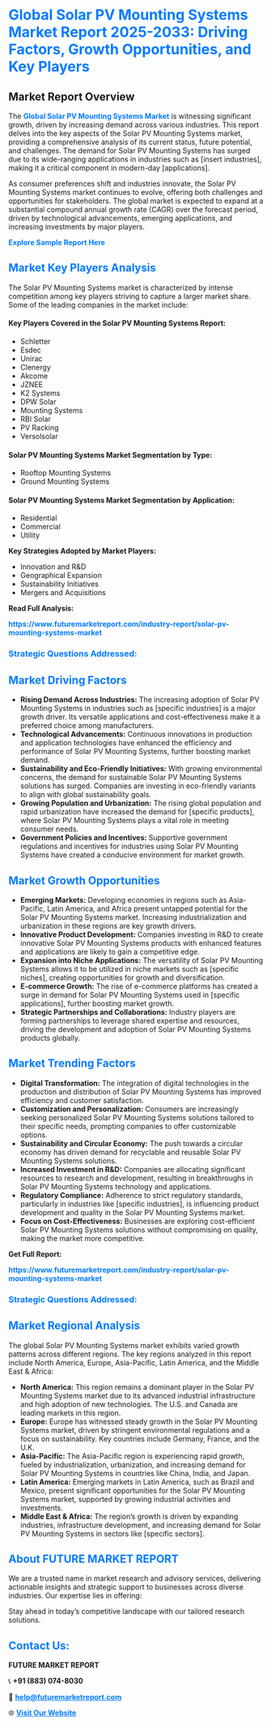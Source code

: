 <h1 style="color: #007BFF;">Global Solar PV Mounting Systems Market Report 2025-2033: Driving Factors, Growth Opportunities, and Key Players</h1>

<section id="overview">
<h2>Market Report Overview</h2>
<p>The <a href="https://www.futuremarketreport.com/industry-report/solar-pv-mounting-systems-market" style="color: #007BFF; text-decoration: none;"><strong>Global Solar PV Mounting Systems Market</strong></a> is witnessing significant growth, driven by increasing demand across various industries. This report delves into the key aspects of the Solar PV Mounting Systems market, providing a comprehensive analysis of its current status, future potential, and challenges. The demand for Solar PV Mounting Systems has surged due to its wide-ranging applications in industries such as [insert industries], making it a critical component in modern-day [applications].</p>
<p>As consumer preferences shift and industries innovate, the Solar PV Mounting Systems market continues to evolve, offering both challenges and opportunities for stakeholders. The global market is expected to expand at a substantial compound annual growth rate (CAGR) over the forecast period, driven by technological advancements, emerging applications, and increasing investments by major players.</p>
</section>

<section id="overview">
<p><a href="https://www.futuremarketreport.com/request-sample/reportId=27523" style="color: #007BFF; text-decoration: none;"><strong>Explore Sample Report Here</strong></a></p>
</section>

<section id="key-players">
<h2 style="color: #007BFF;">Market Key Players Analysis</h2>
<p>The Solar PV Mounting Systems market is characterized by intense competition among key players striving to capture a larger market share. Some of the leading companies in the market include:</p>
<h4>Key Players Covered in the Solar PV Mounting Systems Report:</h4>
<ul><li>Schletter</li><li>Esdec</li><li>Unirac</li><li>Clenergy</li><li>Akcome</li><li>JZNEE</li><li>K2 Systems</li><li>DPW Solar</li><li>Mounting Systems</li><li>RBI Solar</li><li>PV Racking</li><li>Versolsolar</li></ul>
<h4>Solar PV Mounting Systems Market Segmentation by Type:</h4>
<ul><li>Rooftop Mounting Systems</li><li>Ground Mounting Systems</li></ul>

<h4>Solar PV Mounting Systems Market Segmentation by Application:</h4>
<ul><li>Residential</li><li>Commercial</li><li>Utility</li></ul>
<p><strong>Key Strategies Adopted by Market Players:</strong></p>
<ul>
<li>Innovation and R&D</li>
<li>Geographical Expansion</li>
<li>Sustainability Initiatives</li>
<li>Mergers and Acquisitions</li>
</ul>
</section>

<section>
<p><strong>Read Full Analysis: </strong></p><a href="https://www.futuremarketreport.com/industry-report/solar-pv-mounting-systems-market" style="color: #007BFF; text-decoration: none;"><strong>https://www.futuremarketreport.com/industry-report/solar-pv-mounting-systems-market</strong></a>
<h3 style="color: #007BFF;">Strategic Questions Addressed:</h3>
</section>

<section id="driving-factors">
<h2 style="color: #007BFF;">Market Driving Factors</h2>
<ul>
<li><strong>Rising Demand Across Industries:</strong> The increasing adoption of Solar PV Mounting Systems in industries such as [specific industries] is a major growth driver. Its versatile applications and cost-effectiveness make it a preferred choice among manufacturers.</li>
<li><strong>Technological Advancements:</strong> Continuous innovations in production and application technologies have enhanced the efficiency and performance of Solar PV Mounting Systems, further boosting market demand.</li>
<li><strong>Sustainability and Eco-Friendly Initiatives:</strong> With growing environmental concerns, the demand for sustainable Solar PV Mounting Systems solutions has surged. Companies are investing in eco-friendly variants to align with global sustainability goals.</li>
<li><strong>Growing Population and Urbanization:</strong> The rising global population and rapid urbanization have increased the demand for [specific products], where Solar PV Mounting Systems plays a vital role in meeting consumer needs.</li>
<li><strong>Government Policies and Incentives:</strong> Supportive government regulations and incentives for industries using Solar PV Mounting Systems have created a conducive environment for market growth.</li>
</ul>
</section>

<section id="growth-opportunities">
<h2 style="color: #007BFF;">Market Growth Opportunities</h2>
<ul>
<li><strong>Emerging Markets:</strong> Developing economies in regions such as Asia-Pacific, Latin America, and Africa present untapped potential for the Solar PV Mounting Systems market. Increasing industrialization and urbanization in these regions are key growth drivers.</li>
<li><strong>Innovative Product Development:</strong> Companies investing in R&D to create innovative Solar PV Mounting Systems products with enhanced features and applications are likely to gain a competitive edge.</li>
<li><strong>Expansion into Niche Applications:</strong> The versatility of Solar PV Mounting Systems allows it to be utilized in niche markets such as [specific niches], creating opportunities for growth and diversification.</li>
<li><strong>E-commerce Growth:</strong> The rise of e-commerce platforms has created a surge in demand for Solar PV Mounting Systems used in [specific applications], further boosting market growth.</li>
<li><strong>Strategic Partnerships and Collaborations:</strong> Industry players are forming partnerships to leverage shared expertise and resources, driving the development and adoption of Solar PV Mounting Systems products globally.</li>
</ul>
</section>

<section id="trending-factors">
<h2 style="color: #007BFF;">Market Trending Factors</h2>
<ul>
<li><strong>Digital Transformation:</strong> The integration of digital technologies in the production and distribution of Solar PV Mounting Systems has improved efficiency and customer satisfaction.</li>
<li><strong>Customization and Personalization:</strong> Consumers are increasingly seeking personalized Solar PV Mounting Systems solutions tailored to their specific needs, prompting companies to offer customizable options.</li>
<li><strong>Sustainability and Circular Economy:</strong> The push towards a circular economy has driven demand for recyclable and reusable Solar PV Mounting Systems solutions.</li>
<li><strong>Increased Investment in R&D:</strong> Companies are allocating significant resources to research and development, resulting in breakthroughs in Solar PV Mounting Systems technology and applications.</li>
<li><strong>Regulatory Compliance:</strong> Adherence to strict regulatory standards, particularly in industries like [specific industries], is influencing product development and quality in the Solar PV Mounting Systems market.</li>
<li><strong>Focus on Cost-Effectiveness:</strong> Businesses are exploring cost-efficient Solar PV Mounting Systems solutions without compromising on quality, making the market more competitive.</li>
</ul>
</section>

<section>
<p><strong>Get Full Report: </strong></p><a href="https://www.futuremarketreport.com/industry-report/solar-pv-mounting-systems-market" style="color: #007BFF; text-decoration: none;"><strong>https://www.futuremarketreport.com/industry-report/solar-pv-mounting-systems-market</strong></a>
<h3 style="color: #007BFF;">Strategic Questions Addressed:</h3>
</section>


<section id="regional-analysis">
<h2 style="color: #007BFF;">Market Regional Analysis</h2>
<p>The global Solar PV Mounting Systems market exhibits varied growth patterns across different regions. The key regions analyzed in this report include North America, Europe, Asia-Pacific, Latin America, and the Middle East & Africa:</p>
<ul>
<li><strong>North America:</strong> This region remains a dominant player in the Solar PV Mounting Systems market due to its advanced industrial infrastructure and high adoption of new technologies. The U.S. and Canada are leading markets in this region.</li>
<li><strong>Europe:</strong> Europe has witnessed steady growth in the Solar PV Mounting Systems market, driven by stringent environmental regulations and a focus on sustainability. Key countries include Germany, France, and the U.K.</li>
<li><strong>Asia-Pacific:</strong> The Asia-Pacific region is experiencing rapid growth, fueled by industrialization, urbanization, and increasing demand for Solar PV Mounting Systems in countries like China, India, and Japan.</li>
<li><strong>Latin America:</strong> Emerging markets in Latin America, such as Brazil and Mexico, present significant opportunities for the Solar PV Mounting Systems market, supported by growing industrial activities and investments.</li>
<li><strong>Middle East & Africa:</strong> The region’s growth is driven by expanding industries, infrastructure development, and increasing demand for Solar PV Mounting Systems in sectors like [specific sectors].</li>
</ul>
</section>

<footer>
<h2 style="color: #007BFF;">About FUTURE MARKET REPORT</h2>
<p>We are a trusted name in market research and advisory services, delivering actionable insights and strategic support to businesses across diverse industries. Our expertise lies in offering:</p>

<p>Stay ahead in today’s competitive landscape with our tailored research solutions.</p>

<h2 style="color: #007BFF;">Contact Us:</h2>
<p><strong>FUTURE MARKET REPORT</strong></p>
<p>📞 <strong>+91 (883) 074-8030</strong></p>
<p>📧 <strong><a href="mailto:help@futuremarketreport.com" style="color: #007BFF;">help@futuremarketreport.com</a></strong></p>
<p>🌐 <strong><a href="https://www.futuremarketreport.com/" style="color: #007BFF;">Visit Our Website</a></strong></p>
</footer>